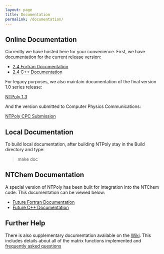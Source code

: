 ```yaml
---
layout: page
title: Documentation
permalink: /documentation/
---
```


## Online Documentation

Currently we have hosted here for your convenience. First, we have documentation
for the current release version:

* [2.4 Fortran Documentation](../doc/2.4/Fortran/index.html)
* [2.4 C++ Documentation](../doc/2.4/CPlusPlus/index.html)

For legacy purposes, we also maintain documentation of the final version 1.0
series release:

[NTPoly 1.3](../doc/1.3/index.html)

And the version submitted to Computer Physics Communications:

[NTPoly CPC Submission](../doc/CPC/index.html)

## Local Documentation

To build local documentation, after building NTPoly stay in the Build directory
and type:

> make doc

## NTChem Documentation

A special version of NTPoly has been built for integration into the NTChem
code. This documentation can be viewed below:

* [Future Fortran Documentation](../doc/NTChem/Fortran/index.html)
* [Future C++ Documentation](../doc/NTChem/CPlusPlus/index.html)

## Further Help

There is also supplementary documentation available on the
[Wiki](https://github.com/william-dawson/NTPoly/wiki). This includes details
about all of the matrix functions implemented and
[frequently asked questions](https://github.com/william-dawson/NTPoly/wiki/Frequently-Asked-Questions)
